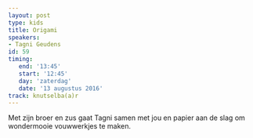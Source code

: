 ```yaml
---
layout: post
type: kids
title: Origami
speakers:
- Tagni Geudens
id: 59
timing: 
   end: '13:45'
   start: '12:45'
   day: 'zaterdag'
   date: '13 augustus 2016'
track: knutselba(a)r
---
```

Met zijn broer en zus gaat Tagni samen met jou en papier aan de slag om wondermooie vouwwerkjes te maken.
